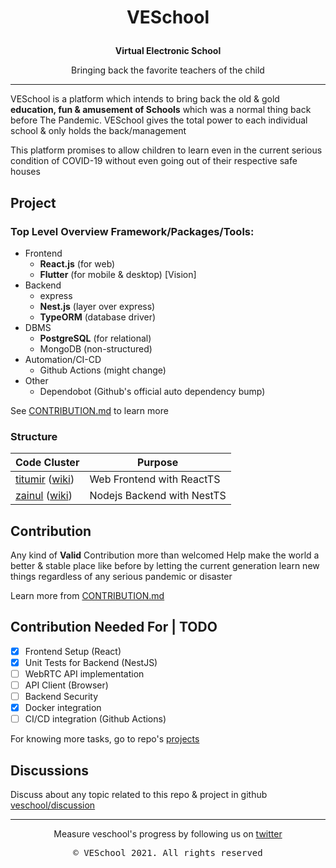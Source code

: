 <h1><p align="center">VESchool</p></h1>
<p align="center"><b>Virtual Electronic School</b></p>
<p align="center">Bringing back the favorite teachers of the child</p>

<hr>

VESchool is a platform which intends to bring back the old & gold **education, fun & amusement of Schools** which was a normal thing back before The Pandemic. VESchool gives the total power to each individual school & only holds the back/management

This platform promises to allow children to learn even in the current serious condition of COVID-19 without even going out of their respective safe houses

## Project

### Top Level Overview Framework/Packages/Tools:

- Frontend
  - **React.js** (for web)
  - **Flutter** (for mobile & desktop) [Vision]
- Backend
  - express
  - **Nest.js** (layer over express)
  - **TypeORM** (database driver)
- DBMS
  - **PostgreSQL** (for relational)
  - MongoDB (non-structured)
- Automation/CI-CD
  - Github Actions (might change)
- Other
  - Dependobot (Github's official auto dependency bump)

See [CONTRIBUTION.md](/CONTRIBUTION.md#what-should-i-know-before-i-get-started) to learn more

### Structure

| Code Cluster                                                                                                            | Purpose                    |
| ----------------------------------------------------------------------------------------------------------------------- | -------------------------- |
| [titumir](https://github.com/KRTirtho/veschool/tree/master/titumir) ([wiki](https://en.wikipedia.org/wiki/Titumir))     | Web Frontend with ReactTS  |
| [zainul](https://github.com/KRTirtho/veschool/tree/master/zainul) ([wiki](https://en.wikipedia.org/wiki/Zainul_Abedin)) | Nodejs Backend with NestTS |

## Contribution

Any kind of **Valid** Contribution more than welcomed
Help make the world a better & stable place like before by letting the current generation learn new things regardless of any serious pandemic or disaster

Learn more from [CONTRIBUTION.md](/CONTRIBUTION.md/)

## Contribution Needed For | TODO

- [x] Frontend Setup (React)
- [x] Unit Tests for Backend (NestJS)
- [ ] WebRTC API implementation
- [ ] API Client (Browser)
- [ ] Backend Security
- [x] Docker integration
- [ ] CI/CD integration (Github Actions)

For knowing more tasks, go to repo's [projects](https://github.com/KRTirtho/veschool/projects)

## Discussions

Discuss about any topic related to this repo & project in github [veschool/discussion](https://github.com/KRTirtho/veschool/discussions)

<hr>

<p align="center">Measure veschool's progress by following us on <a href='https://twitter.com/KrTirtho'>twitter</a></p>
<pre align="center">&copy VESchool 2021. All rights reserved</pre>